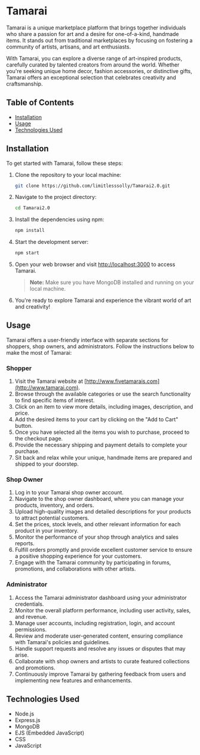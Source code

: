 # Tamarai

Tamarai is a unique marketplace platform that brings together individuals who share a passion for art and a desire for one-of-a-kind, handmade items. It stands out from traditional marketplaces by focusing on fostering a community of artists, artisans, and art enthusiasts.

With Tamarai, you can explore a diverse range of art-inspired products, carefully curated by talented creators from around the world. Whether you're seeking unique home decor, fashion accessories, or distinctive gifts, Tamarai offers an exceptional selection that celebrates creativity and craftsmanship.

## Table of Contents

- [Installation](#installation)
- [Usage](#usage)
- [Technologies Used](#technologies-used)

## Installation

To get started with Tamarai, follow these steps:

1. Clone the repository to your local machine:

   ```bash
   git clone https://github.com/limitlesssolly/Tamarai2.0.git
   ```

2. Navigate to the project directory:

   ```bash
   cd Tamarai2.0
   ```

3. Install the dependencies using npm:

   ```bash
   npm install
   ```

4. Start the development server:

   ```bash
   npm start
   ```

5. Open your web browser and visit [http://localhost:3000](http://localhost:3000) to access Tamarai.

   > **Note:** Make sure you have MongoDB installed and running on your local machine.

6. You're ready to explore Tamarai and experience the vibrant world of art and creativity!

## Usage

Tamarai offers a user-friendly interface with separate sections for shoppers, shop owners, and administrators. Follow the instructions below to make the most of Tamarai:

### Shopper

1. Visit the Tamarai website at [http://www.fivetamarais.com](http://www.tamarai.com).
2. Browse through the available categories or use the search functionality to find specific items of interest.
3. Click on an item to view more details, including images, description, and price.
4. Add the desired items to your cart by clicking on the "Add to Cart" button.
5. Once you have selected all the items you wish to purchase, proceed to the checkout page.
6. Provide the necessary shipping and payment details to complete your purchase.
7. Sit back and relax while your unique, handmade items are prepared and shipped to your doorstep.

### Shop Owner

1. Log in to your Tamarai shop owner account.
2. Navigate to the shop owner dashboard, where you can manage your products, inventory, and orders.
3. Upload high-quality images and detailed descriptions for your products to attract potential customers.
4. Set the prices, stock levels, and other relevant information for each product in your inventory.
5. Monitor the performance of your shop through analytics and sales reports.
6. Fulfill orders promptly and provide excellent customer service to ensure a positive shopping experience for your customers.
7. Engage with the Tamarai community by participating in forums, promotions, and collaborations with other artists.

### Administrator

1. Access the Tamarai administrator dashboard using your administrator credentials.
2. Monitor the overall platform performance, including user activity, sales, and revenue.
3. Manage user accounts, including registration, login, and account permissions.
4. Review and moderate user-generated content, ensuring compliance with Tamarai's policies and guidelines.
5. Handle support requests and resolve any issues or disputes that may arise.
6. Collaborate with shop owners and artists to curate featured collections and promotions.
7. Continuously improve Tamarai by gathering feedback from users and implementing new features and enhancements.

## Technologies Used

- Node.js
- Express.js
- MongoDB
- EJS (Embedded JavaScript)
- CSS
- JavaScript
